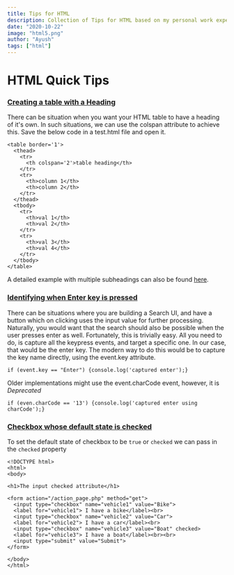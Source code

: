 ```yaml
---
title: Tips for HTML
description: Collection of Tips for HTML based on my personal work experience
date: "2020-10-22"
image: "html5.png"
author: "Ayush"
tags: ["html"]
---
```


# HTML Quick Tips

### [Creating a table with a Heading](https://stackoverflow.com/questions/22702825/create-a-table-with-sub-headings-and-side-headings)

There can be situation when you want your HTML table to have a heading of it's own.
In such situations, we can use the colspan attribute to achieve this.
Save the below code in a test.html file and open it.

```
<table border='1'>
  <thead>
    <tr>
      <th colspan='2'>table heading</th>
    </tr>
    <tr>
      <th>column 1</th>
      <th>column 2</th>
    </tr>
  </thead>
  <tbody>
    <tr>
      <th>val 1</th>
      <th>val 2</th>
    </tr>
    <tr>
      <th>val 3</th>
      <th>val 4</th>
    </tr>
  </tbody>
</table>
```

A detailed example with multiple subheadings can also be found [here](http://jsfiddle.net/TLAV8/).

### [Identifying when Enter key is pressed]()

There can be situations where you are building a Search UI, and have a button which on clicking uses the input value for further processing.
Naturally, you would want that the search should also be possible when the user presses enter as well.
Fortunately, this is trivially easy. All you need to do, is capture all the keypress events, and target a specific one. In our case, that would be the enter key.
The modern way to do this would be to capture the key name directly, using the event.key attribute.

```
if (event.key == "Enter") {console.log('captured enter');}
```

Older implementations might use the event.charCode event, however, it is _Deprecated_

```
if (even.charCode == '13') {console.log('captured enter using charCode');}
```

### [Checkbox whose default state is checked](https://www.w3schools.com/tags/att_input_checked.asp)

To set the default state of checkbox to be `true` or `checked` we can pass in the `checked` property

```
<!DOCTYPE html>
<html>
<body>

<h1>The input checked attribute</h1>

<form action="/action_page.php" method="get">
  <input type="checkbox" name="vehicle1" value="Bike">
  <label for="vehicle1"> I have a bike</label><br>
  <input type="checkbox" name="vehicle2" value="Car">
  <label for="vehicle2"> I have a car</label><br>
  <input type="checkbox" name="vehicle3" value="Boat" checked>
  <label for="vehicle3"> I have a boat</label><br><br>
  <input type="submit" value="Submit">
</form>

</body>
</html>

```

